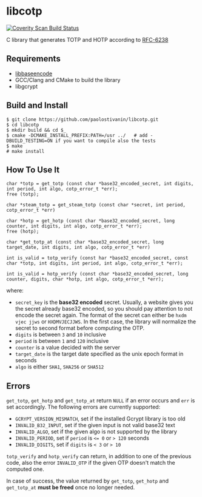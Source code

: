 # libcotp
<a href="https://scan.coverity.com/projects/paolostivanin-libcotp">
  <img alt="Coverity Scan Build Status"
       src="https://scan.coverity.com/projects/12748/badge.svg"/>
</a>

C library that generates TOTP and HOTP according to [RFC-6238](https://tools.ietf.org/html/rfc6238)

## Requirements
- [libbaseencode](https://github.com/paolostivanin/libbaseencode)
- GCC/Clang and CMake to build the library
- libgcrypt

## Build and Install
```
$ git clone https://github.com/paolostivanin/libcotp.git
$ cd libcotp
$ mkdir build && cd $_
$ cmake -DCMAKE_INSTALL_PREFIX:PATH=/usr ../   # add -DBUILD_TESTING=ON if you want to compile also the tests
$ make
# make install
```

## How To Use It
```
char *totp = get_totp (const char *base32_encoded_secret, int digits, int period, int algo, cotp_error_t *err);
free (totp);

char *steam_totp = get_steam_totp (const char *secret, int period, cotp_error_t *err)

char *hotp = get_hotp (const char *base32_encoded_secret, long counter, int digits, int algo, cotp_error_t *err);
free (hotp);

char *get_totp_at (const char *base32_encoded_secret, long target_date, int digits, int algo, cotp_error_t *err)

int is_valid = totp_verify (const har *base32_encoded_secret, const char *totp, int digits, int period, int algo, cotp_error_t *err);

int is_valid = hotp_verify (const char *base32_encoded_secret, long counter, digits, char *hotp, int algo, cotp_error_t *err);
```

where:
- `secret_key` is the **base32 encoded** secret. Usually, a website gives you the secret already base32 encoded, so you should pay attention to not encode the secret again.
The format of the secret can either be `hxdm vjec jjws` or `HXDMVJECJJWS`. In the first case, the library will normalize the secret to second format before computing the OTP.
- `digits` is between `3` and `10` inclusive
- `period` is between `1` and `120` inclusive
- `counter` is a value decided with the server
- `target_date` is the target date specified as the unix epoch format in seconds
- `algo` is either `SHA1`, `SHA256` or `SHA512`

## Errors
`get_totp`, `get_hotp` and `get_totp_at` return `NULL` if an error occurs and `err` is set accordingly. The following errors are currently supported:
- `GCRYPT_VERSION_MISMATCH`, set if the installed Gcrypt library is too old
- `INVALID_B32_INPUT`, set if the given input is not valid base32 text
- `INVALID_ALGO`, set if the given algo is not supported by the library
- `INVALID_PERIOD`, set if `period` is `<= 0` or `> 120` seconds
- `INVALID_DIGITS`, set if `digits` is `< 3` or `> 10`

`totp_verify` and `hotp_verify` can return, in addition to one of the previous code, also the error `INVALID_OTP` if the given OTP doesn't match the computed one.

In case of success, the value returned by `get_totp`, `get_hotp` and `get_totp_at` **must be freed** once no longer needed.
